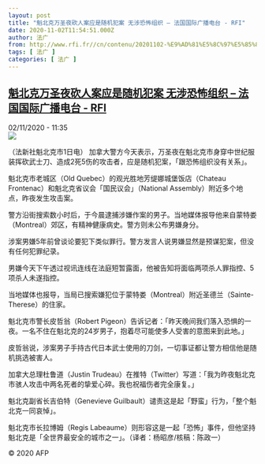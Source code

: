 ```yaml
---
layout: post
title: "魁北克万圣夜砍人案应是随机犯案 无涉恐怖组织 – 法国国际广播电台 - RFI"
date: 2020-11-02T11:54:51.000Z
author: 法广
from: http://www.rfi.fr//cn/contenu/20201102-%E9%AD%81%E5%8C%97%E5%85%8B%E4%B8%87%E5%9C%A3%E5%A4%9C%E7%A0%8D%E4%BA%BA%E6%A1%88%E5%BA%94%E6%98%AF%E9%9A%8F%E6%9C%BA%E7%8A%AF%E6%A1%88-%E6%97%A0%E6%B6%89%E6%81%90%E6%80%96%E7%BB%84%E7%BB%87
tags: [ 法广 ]
categories: [ 法广 ]
---
```

<!--1604318091000-->
[魁北克万圣夜砍人案应是随机犯案 无涉恐怖组织 – 法国国际广播电台 - RFI](http://www.rfi.fr//cn/contenu/20201102-%E9%AD%81%E5%8C%97%E5%85%8B%E4%B8%87%E5%9C%A3%E5%A4%9C%E7%A0%8D%E4%BA%BA%E6%A1%88%E5%BA%94%E6%98%AF%E9%9A%8F%E6%9C%BA%E7%8A%AF%E6%A1%88-%E6%97%A0%E6%B6%89%E6%81%90%E6%80%96%E7%BB%84%E7%BB%87)
------

<div>
<div>02/11/2020 - 11:35</div><img src="https://s.rfi.fr/media/display/ceea6d84-1cfa-11eb-9fc1-005056bf87d6/w:310/p:16x9/int0013b.201102183502.jpg"><div class="t-content__body u-clearfix">            <p>（法新社魁北克市1日电）    加拿大警方今天表示，万圣夜在魁北克市身穿中世纪服装挥砍武士刀、造成2死5伤的攻击者，应是随机犯案，「跟恐怖组织没有关系」。</p><p>    魁北克市老城区（Old Quebec）的观光胜地芳缇娜城堡饭店（Chateau Frontenac）和魁北克省议会「国民议会」（National Assembly）附近多个地点，昨夜发生攻击案。</p><p>    警方沿街搜索数小时后，于今晨逮捕涉嫌作案的男子。当地媒体报导他来自蒙特娄（Montreal）郊区，有精神健康病史。警方则未公布男嫌身分。</p><p>    涉案男嫌5年前曾谈论要犯下类似罪行。警方发言人说男嫌显然是预谋犯案，但没有任何犯罪纪录。</p><p>    男嫌今天下午透过视讯连线在法庭短暂露面，他被告知将面临两项杀人罪指控、5项杀人未遂指控。</p><p>    当地媒体也报导，当局已搜索嫌犯位于蒙特娄（Montreal）附近圣德兰（Sainte-Therese）的住家。</p><p>    魁北克市警长皮哲翁（Robert Pigeon）告诉记者：「昨天晚间我们落入恐惧的一夜。一名不住在魁北克的24岁男子，抱着尽可能使多人受害的意图来到此地。」</p><p>    皮哲翁说，涉案男子手持古代日本武士使用的刀剑，一切事证都让警方相信他是随机挑选被害人。</p><p>    加拿大总理杜鲁道（Justin Trudeau）在推特（Twitter）写道：「我为昨夜魁北克市骇人攻击中两名死者的挚爱心碎。我也祝福伤者完全康复。」</p><p>    魁北克副省长吉伯特（Genevieve Guilbault）谴责这是起「野蛮」行为，「整个魁北克一同哀悼」。</p><p>    魁北克市长拉博姆（Regis Labeaume）则形容这是一起「恐怖」事件，但他坚持魁北克是「全世界最安全的城市之一」。（译者：杨昭彦/核稿：陈政一）</p><p></p>            <p class="t-copyright">© 2020 AFP</p>        </div>
</div>
